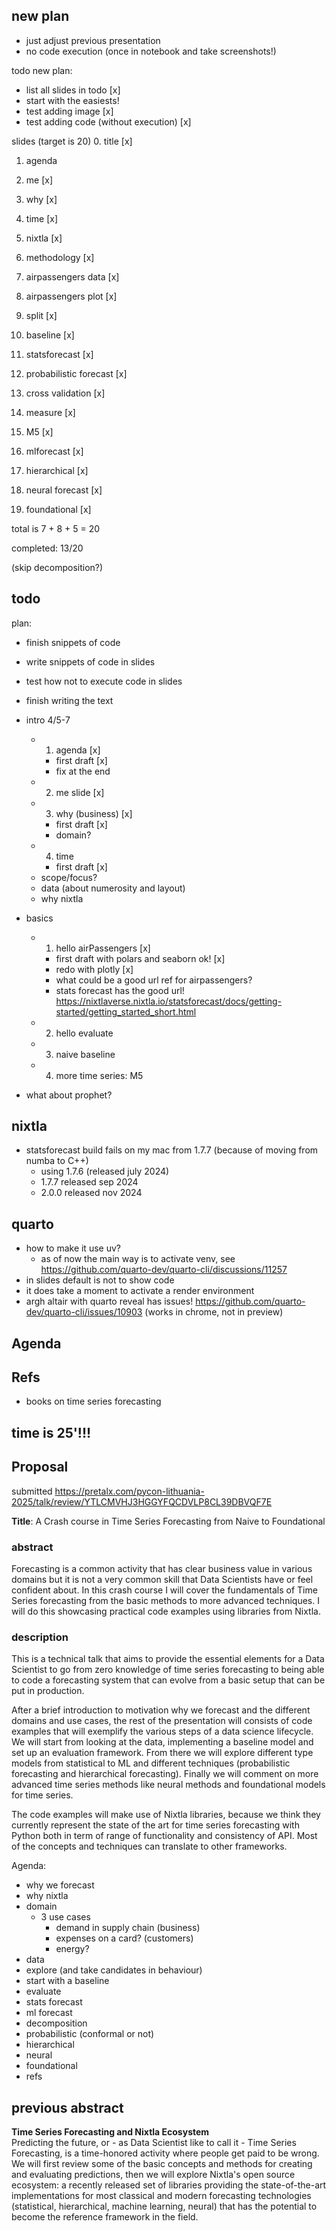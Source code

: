 ## new plan

- just adjust previous presentation
- no code execution (once in notebook and take screenshots!)

todo new plan:
- list all slides in todo [x]
- start with the easiests!
- test adding image [x]
- test adding code (without execution) [x]

slides (target is 20)
0. title [x]
1. agenda
2. me [x]
3. why [x]
4. time [x]
5. nixtla [x]
6. methodology [x]

1. airpassengers data [x]
2. airpassengers plot [x]
3. split [x]
4. baseline [x]
5. statsforecast [x]
6. probabilistic forecast [x]
7. cross validation [x]
8. measure [x]

1. M5 [x]
2. mlforecast [x]
3. hierarchical [x]
4. neural forecast [x]
5. foundational [x]

total is 7 + 8 + 5 = 20

completed: 13/20

(skip decomposition?)

## todo

plan:
- finish snippets of code
- write snippets of code in slides
- test how not to execute code in slides
- finish writing the text


- intro 4/5-7
  - 1. agenda [x]
    - first draft [x]
    - fix at the end
  - 2. me slide [x]
  - 3. why (business) [x]
    - first draft [x]
    - domain?
  - 4. time
    - first draft [x]
  - scope/focus?
  - data (about numerosity and layout)
  - why nixtla
- basics
  - 1. hello airPassengers [x]
    - first draft with polars and seaborn ok! [x]
    - redo with plotly [x]
    - what could be a good url ref for airpassengers?
    - stats forecast has the good url! https://nixtlaverse.nixtla.io/statsforecast/docs/getting-started/getting_started_short.html
  - 2. hello evaluate
  - 3. naive baseline
  - 4. more time series: M5
- what about prophet?

## nixtla

- statsforecast build fails on my mac from 1.7.7 (because of moving from numba to C++)
    - using 1.7.6 (released july 2024)
    - 1.7.7 released sep 2024
    - 2.0.0 released nov 2024

## quarto

- how to make it use uv?
    - as of now the main way is to activate venv, see https://github.com/quarto-dev/quarto-cli/discussions/11257
- in slides default is not to show code
- it does take a moment to activate a render environment
- argh altair with quarto reveal has issues! https://github.com/quarto-dev/quarto-cli/issues/10903 (works in chrome, not in preview)

## Agenda
## Refs
- books on time series forecasting

## time is 25'!!!

## Proposal

submitted https://pretalx.com/pycon-lithuania-2025/talk/review/YTLCMVHJ3HGGYFQCDVLP8CL39DBVQF7E

**Title**: A Crash course in Time Series Forecasting from Naive to Foundational

### abstract
Forecasting is a common activity that has clear business value in various domains but it is not a very common skill that Data Scientists have or feel confident about. In this crash course I will cover the fundamentals of Time Series forecasting from the basic methods to more advanced techniques. I will do this showcasing practical code examples using libraries from Nixtla.
### description
This is a technical talk that aims to provide the essential elements for a Data Scientist to go from zero knowledge of time series forecasting to being able to code a forecasting system that can evolve from a basic setup that can be put in production.

After a brief introduction to motivation why we forecast and the different domains and use cases, the rest of the presentation will consists of code examples that will exemplify the various steps of a data science lifecycle. We will start from looking at the data, implementing a baseline model and set up an evaluation framework. From there we will explore different type models from statistical to ML and different techniques (probabilistic forecasting and hierarchical forecasting). Finally we will comment on more advanced time series methods like neural methods and foundational models for time series.

The code examples will make use of Nixtla libraries, because we think they currently represent the state of the art for time series forecasting with Python both in term of range of functionality and consistency of API. Most of the concepts and techniques can translate to other frameworks.




Agenda:
- why we forecast
- why nixtla
- domain
	- 3 use cases
		- demand in supply chain (business)
		- expenses on a card? (customers)
		- energy?
- data
- explore (and take candidates in behaviour)
- start with a baseline
- evaluate
- stats forecast
- ml forecast
- decomposition
- probabilistic (conformal or not)
- hierarchical
- neural
- foundational
- refs


## previous abstract

**Time Series Forecasting and Nixtla Ecosystem**  
Predicting the future, or - as Data Scientist like to call it - Time Series Forecasting, is a time-honored activity where people get paid to be wrong.  
We will first review some of the basic concepts and methods for creating and evaluating predictions, then we will explore Nixtla's open source ecosystem: a recently released set of libraries providing the state-of-the-art implementations for most classical and modern forecasting technologies (statistical, hierarchical, machine learning, neural) that has the potential to become the reference framework in the field.